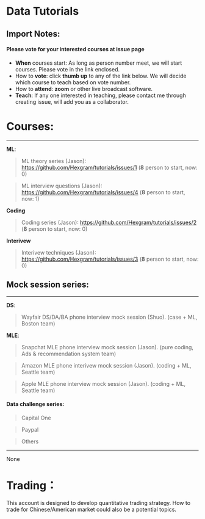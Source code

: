 # Data Tutorials

## Import Notes:
#### Please **vote** for your interested courses at issue page

* **When** courses start: As long as person number meet, we will start courses. Please vote in the link enclosed.
* How to **vote**: click **thumb up** to any of the link below. We will decide which course to teach based on vote number.
* How to **attend**: **zoom** or other live broadcast software.
* **Teach**: If any one interested in teaching, please contact me through creating issue, will add you as a collaborator.

# Courses: 
--------
**ML**:

>  ML theory series (Jason): https://github.com/Hexgram/tutorials/issues/1 (**8** person to start, now: 0)

>  ML interview questions (Jason): https://github.com/Hexgram/tutorials/issues/4 (**8** person to start, now: 1)

**Coding**

>  Coding series (Jason): https://github.com/Hexgram/tutorials/issues/2 (**8** person to start, now: 0)

**Interivew**

>  Interivew techniques (Jason): https://github.com/Hexgram/tutorials/issues/3 (**8** person to start, now: 0)


## Mock session series:
-----
**DS**:

>  Wayfair DS/DA/BA phone interview mock session (Shuo). (case + ML, Boston team)

**MLE**: 

> Snapchat MLE phone interview mock session (Jason). (pure coding, Ads & recommendation system team)

>  Amazon MLE phone interivew mock session (Jason). (coding + ML, Seattle team)

>  Apple MLE phone interview mock session (Jason). (coding + ML, Seattle team)



#### Data challenge series:
> Capital One

> Paypal

> Others

-----

None


# Trading：

This account is designed to develop quantitative trading strategy. How to trade for Chinese/American market could also be a potential topics.

